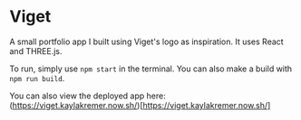 # Viget

A small portfolio app I built using Viget's logo as inspiration. It uses React and THREE.js.

To run, simply use `npm start` in the terminal. You can also make a build with `npm run build`.

You can also view the deployed app here: (https://viget.kaylakremer.now.sh/)[https://viget.kaylakremer.now.sh/]

